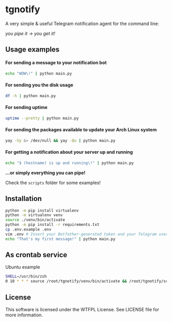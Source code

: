 # tgnotify

A very simple & useful Telegram notification agent for the command line:

*you pipe it -> you get it!*

## Usage examples

#### For sending a message to your notification bot
```bash
echo "WOW\!" | python main.py
```

#### For sending you the disk usage
```bash
df -h | python main.py
```

#### For sending uptime
```bash
uptime --pretty | python main.py
```

#### For sending the packages available to update your Arch Linux system
```bash
yay -Sy &> /dev/null && yay -Qu | python main.py
```
#### For getting a notification about your server up and running
```bash
echo "$ (hostname) is up and running\!" | python main.py
```

**...or simply everything you can pipe!**

Check the `scripts` folder for some examples!

## Installation

```bash
python -m pip install virtualenv
python -m virtualenv venv
source ./venv/bin/activate
python -m pip install -r requirements.txt
cp .env.example .env
vim .env # Insert your Botfather-generated token and your Telegram user chat id here!
echo "That's my first message!" | python main.py
```

## As crontab service

Ubuntu example
```bash
SHELL=/usr/bin/zsh
0 10 * * * source /root/tgnotify/venv/bin/activate && /root/tgnotify/scripts/general_ubuntu.sh | python /root/tgnotify/main.py && deactivate
```

## License
This software is licensed under the WTFPL License. See LICENSE file for more information.

